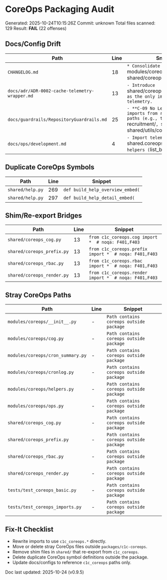 # CoreOps Packaging Audit

Generated: 2025-10-24T10:15:26Z
Commit: unknown
Total files scanned: 129
Result: **FAIL** (22 offenses)

## Docs/Config Drift

| Path | Line | Snippet |
| --- | --- | --- |
| `CHANGELOG.md` | 18 | `* Consolidate CoreOps to `modules/coreops`; remove `shared/coreops`.` |
| `docs/adr/ADR-0002-cache-telemetry-wrapper.md` | 13 | `- Introduce `shared/coreops/cache_public.py` as the only import surface for telemetry.` |
| `docs/guardrails/RepositoryGuardrails.md` | 25 | `- **C-09 No Legacy Paths:** No imports from removed legacy paths (e.g., top-level `recruitment/`, `shared/coreops`, `shared/utils/coreops_*`).` |
| `docs/ops/development.md` | 4 | `- Import telemetry data via `shared.coreops.cache_public` helpers (`list_buckets`,` |

## Duplicate CoreOps Symbols

| Path | Line | Snippet |
| --- | --- | --- |
| `shared/help.py` | 269 | `def build_help_overview_embed(` |
| `shared/help.py` | 297 | `def build_help_detail_embed(` |

## Shim/Re-export Bridges

| Path | Line | Snippet |
| --- | --- | --- |
| `shared/coreops_cog.py` | 13 | `from c1c_coreops.cog import *  # noqa: F401,F403` |
| `shared/coreops_prefix.py` | 13 | `from c1c_coreops.prefix import *  # noqa: F401,F403` |
| `shared/coreops_rbac.py` | 13 | `from c1c_coreops.rbac import *  # noqa: F401,F403` |
| `shared/coreops_render.py` | 13 | `from c1c_coreops.render import *  # noqa: F401,F403` |

## Stray CoreOps Paths

| Path | Line | Snippet |
| --- | --- | --- |
| `modules/coreops/__init__.py` | - | `Path contains coreops outside package` |
| `modules/coreops/cog.py` | - | `Path contains coreops outside package` |
| `modules/coreops/cron_summary.py` | - | `Path contains coreops outside package` |
| `modules/coreops/cronlog.py` | - | `Path contains coreops outside package` |
| `modules/coreops/helpers.py` | - | `Path contains coreops outside package` |
| `modules/coreops/ops.py` | - | `Path contains coreops outside package` |
| `shared/coreops_cog.py` | - | `Path contains coreops outside package` |
| `shared/coreops_prefix.py` | - | `Path contains coreops outside package` |
| `shared/coreops_rbac.py` | - | `Path contains coreops outside package` |
| `shared/coreops_render.py` | - | `Path contains coreops outside package` |
| `tests/test_coreops_basic.py` | - | `Path contains coreops outside package` |
| `tests/test_coreops_imports.py` | - | `Path contains coreops outside package` |

## Fix-It Checklist

- Rewrite imports to use `c1c_coreops.*` directly.
- Move or delete stray CoreOps files outside `packages/c1c-coreops`.
- Remove shim files in `shared/` that re-export from `c1c_coreops`.
- Delete duplicate CoreOps symbol definitions outside the package.
- Update docs/configs to reference `c1c_coreops` paths only.

Doc last updated: 2025-10-24 (v0.9.5)
